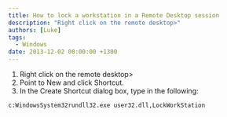 ```yaml
---
title: How to lock a workstation in a Remote Desktop session
description: "Right click on the remote desktop>"
authors: [Luke]
tags:
  - Windows
date: 2013-12-02 00:00:00 +1300
---
```

  1. Right click on the remote desktop>
  2. Point to New and click Shortcut.
  3. In the Create Shortcut dialog box, type in the following:

    c:WindowsSystem32rundll32.exe user32.dll,LockWorkStation
